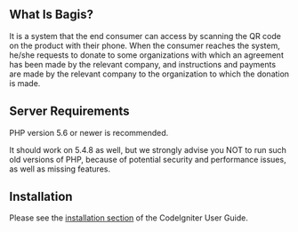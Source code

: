 <h2>What Is Bagis?</h2>
<p>
It is a system that the end consumer can access by scanning the QR code on the product with their phone. When the consumer reaches the system, he/she requests to donate to some organizations with which an agreement has been made by the relevant company, and instructions and payments are made by the relevant company to the organization to which the donation is made.
</p>


<h2>Server Requirements</h2>
<p>PHP version 5.6 or newer is recommended.
</p>

<p>
It should work on 5.4.8 as well, but we strongly advise you NOT to run such old versions of PHP, because of potential security and performance issues, as well as missing features.
</p>

<h2>Installation</h2>
<p>Please see the <a href="https://codeigniter.com/userguide3/installation/index.html">installation section</a> of the CodeIgniter User Guide.</p>
